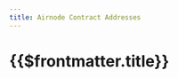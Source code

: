 ```yaml
---
title: Airnode Contract Addresses
---
```


# {{$frontmatter.title}}

<TocHeader />
<TOC class="table-of-contents" :include-level="[2,3]" />
